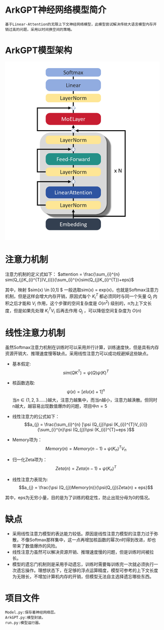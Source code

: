 # ArkGPT神经网络模型简介
    基于Linear-Attention的无限上下文神经网络模型，此模型尝试解决传统大语言模型内存开销过高的问题，采用以时间换空间的策略。
# ArkGPT模型架构
![模型架构](./Model%20Structure/ModelStructure.png)

# 注意力机制
注意力机制的定义式如下：
$attention = \frac{\sum_{i}^{n} sim(Q_{j}K_{i}^{T})V_{i}}{\sum_{i}^{n}sim(Q_{j}K_{i}^{T})+eps}$

其中，映射
    $sim(x) \in [0,1] $
一般选取sim(x) = exp(x)，也就是Softmax注意力机制，但是这样会增大内存开销，原因式每个
    $K_{i}^{T}$
都必须同时与同一个矢量
    $Q_{j}$
内积之后才能和
    $V_{i}$
作用，这个步骤的空间复杂度是
    $O(n^2)$
级别的，n为上下文长度，但是如果先处理
    $K_{i}^{T}V_{i}$
后再去作用
    $Q_{j}$
，可以降低空间复杂度为
    $O(n)$

# 线性注意力机制
虽然Softmax注意力机制在训练时可以采用并行计算，训练速度快，但是具有内存资源开销大、推理速度慢等缺点。采用线性注意力可以成功规避掉这些缺点。

* 基本假定:
    $$sim(QK^{T}) = \psi(Q)\psi(K)^{T}$$

* 核函数选取: 
    $$\psi(x) = [elu(x)+1]^{n}$$
当$n\in \{1,2,3……\}$越大，注意力越集中，而当n越小，注意力越涣散。但同时n越大，越容易出现数值爆炸的问题，项目中$n = 5$

* 线性注意力的公式如下：
    $$a_{j} = \frac{\sum_{i}^{n} [\psi (Q_{j})\psi (K_{i})^{T}V_{i}]}{\sum_{i}^{n}\psi (Q_{j})\psi (K_{i})^{T}+eps }$$

* Memory项为：
    $$Memory(n) = Memory(n-1) + \psi (K_{n})^{T}V_{n}$$

* 归一化Zeta项为：
    $$Zeta(n) = Zeta(n-1) + \psi (K_{n})^{T}$$

* 线性注意力表现为:
    $$a_{j} = \frac{\psi (Q_{j})Memory(n)}{\psi(Q_{j})Zeta(n) + eps}$$

其中，eps为无穷小量，目的是为了训练的稳定性，防止出现分母为0的情况。


# 缺点
* 采用线性注意力模型的表达能力较低。原因是线性注意力模型的注意力过于弥散，不像Softmax那样集中，这一点再增加核函数的幂次$n$时得到改进，却也带来了数值爆炸的风险。
* 线性注意力虽然可以解决资源开销、推理速度慢的问题，但是训练时间被拉长。
* 模型的遗忘门机制则是采用手动遗忘，训练时需要每训练完一次就必须执行一次遗忘操作。理想状态下，在足够的浮点运算精度，模型可参考的上下文长度为无限长，不增加计算机内存的开销，但模型无法自主选择遗忘哪些东西。
# 项目文件
    Model.py:保存着神经网络层。
    ArkGPT.py:模型封装。
    run.py:模型运行器。

